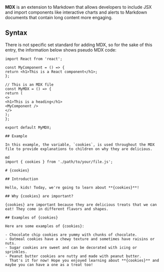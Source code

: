 ﻿---
Title: 'MDX'
Description: 'MDX is an extension where JSX, a syntax extension where HTML-like code is implemented in a JavaScript file, can be added to Markdown documents.'
Subjects:
  - 'Developer Tools'
  - 'Web Development'
Tags:
  - 'Formatting'
  - 'Documentation'
CatalogContent:
  - 'learn-html'
  - 'paths/front-end-engineer-career-path'
---

**MDX** is an extension to Markdown that allows developers to include JSX and import components like interactive charts and alerts to Markdown documents that contain long content more engaging.

## Syntax

There is not specific set standard for adding MDX, so for the sake of this entry, the information below shows pseudo MDX code:

```pseudo
import React from 'react';

const MyComponent = () => {
return <h1>This is a React component</h1>;
};

// This is an MDX file
const MyMDX = () => {
return (
<>
<h1>This is a heading</h1>
<MyComponent />
</>
);
};

export default MyMDX;

## Example

In this example, the variable, `cookies`, is used throughout the MDX file to provide explanations to children on why they are delicious.

md
import { cookies } from './path/to/your/file.js';

# {cookies}

## Introduction

Hello, kids! Today, we're going to learn about **{cookies}**!

## Why {cookies} are important?

{cookies} are important because they are delicious treats that we can eat! They come in different flavors and shapes.

## Examples of {cookies}

Here are some examples of {cookies}:

- Chocolate chip cookies are yummy with chunks of chocolate.
- Oatmeal cookies have a chewy texture and sometimes have raisins or nuts.
- Sugar cookies are sweet and can be decorated with icing or sprinkles.
- Peanut butter cookies are nutty and made with peanut butter.
  That's it for now! Hope you enjoyed learning about **{cookies}** and maybe you can have a one as a treat too!
```
